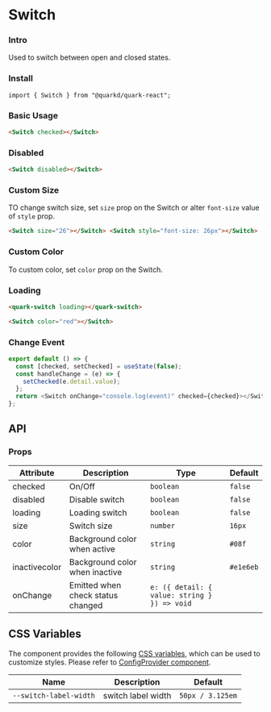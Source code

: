 # Switch

### Intro

Used to switch between open and closed states.

### Install

```tsx
import { Switch } from "@quarkd/quark-react";
```

### Basic Usage

```html
<Switch checked></Switch>
```

### Disabled

```html
<Switch disabled></Switch>
```

### Custom Size

TO change switch size, set `size` prop on the Switch or alter `font-size` value of `style` prop.

```html
<Switch size="26"></Switch> <Switch style="font-size: 26px"></Switch>
```

### Custom Color

To custom color, set `color` prop on the Switch.

### Loading

```html
<quark-switch loading></quark-switch>
```

```html
<Switch color="red"></Switch>
```

### Change Event

```js
export default () => {
  const [checked, setChecked] = useState(false);
  const handleChange = (e) => {
    setChecked(e.detail.value);
  };
  return <Switch onChange="console.log(event)" checked={checked}></Switch>;
};
```

## API

### Props

| Attribute     | Description                       | Type                                         | Default   |
| ------------- | --------------------------------- | -------------------------------------------- | --------- |
| checked       | On/Off                            | `boolean`                                    | `false`   |
| disabled      | Disable switch                    | `boolean`                                    | `false`   |
| loading       | Loading switch                    | `boolean`                                    | `false`   |
| size          | Switch size                       | `number`                                     | `16px`    |
| color         | Background color when active      | `string`                                     | `#08f`    |
| inactivecolor | Background color when inactive    | `string`                                     | `#e1e6eb` |
| onChange      | Emitted when check status changed | `e: ({ detail: { value: string } }) => void` |

## CSS Variables

The component provides the following [CSS variables](https://developer.mozilla.org/zh-CN/docs/Web/CSS/Using_CSS_custom_properties), which can be used to customize styles. Please refer to [ConfigProvider component](#/zh-CN/guide/theme).

| Name                   | Description        | Default          |
| ---------------------- | ------------------ | ---------------- |
| `--switch-label-width` | switch label width | `50px / 3.125em` |
